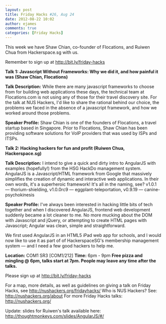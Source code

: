 ```yaml
---
layout: post
title: Friday Hacks #26, Aug 24
date: 2012-08-22 10:02
author: ejames
comments: true
categories: [Friday Hacks]
---
```

This week we have Shaw Chian, co-founder of Flocations, and Ruiwen Chua from Hackerspace.sg with us.

Remember to sign up at <a href="http://bit.ly/friday-hacks">http://bit.ly/friday-hacks</a>

<strong>Talk 1: Javascript Without Frameworks: Why we did it, and how painful it was (Shaw Chian, Flocations)</strong>

<strong>Talk Description:</strong>
While there are many javascript frameworks to choose from for building web applications these days, the technical team at Flocations.com is not using any of those for their travel discovery site. For the talk at NUS Hackers, I'd like to share the rational behind our choice, the problems we faced in the absence of a javascript framework, and how we worked around those problems.

<strong>Speaker Profile:</strong>
Shaw Chian is one of the founders of Flocations, a travel startup based in Singapore. Prior to Flocations, Shaw Chian has been providing software solutions for VoIP providers that was used by ISPs and ITSPs.

<strong>Talk 2: Hacking hackers for fun and profit (Ruiwen Chua, Hackerspace.sg)</strong>

<strong>Talk Description:</strong>
I intend to give a quick and dirty intro to AngularJS with examples (hopefully!) from the HSG HackDo management system. AngularJS is a Javascript/HTML framework from Google that massively simplifies the creation of dynamic and interactive web applications. In their own words, it's a superheroic framework! It's all in the naming, see? v1.0.1 — thorium-shielding, v1.0.0rc9 — eggplant-teleportation, v0.9.19 — canine-psychokinesis

<strong>Speaker Profile:</strong>
I've always been interested in hacking little bits of tech together and when I discovered AngularJS, frontend web development suddenly became a lot cleaner to me. No more mucking about the DOM with Javascript and jQuery, or attempting to create HTML pages with Javascript; Angular was clean, simple and straightforward.

We first used AngularJS in an HTML5 iPad web app for schools, and I would now like to use it as part of of HackerspaceSG's membership management system — and I need a few good hackers to help me.

<strong>Location:</strong> COM1 SR3 [COM1/212]
<strong>Time:</strong> 6pm - 9pm
<strong>Free pizza and mingling @ 6pm, talks start at 7pm. People may leave any time after the talks.</strong>

Please sign up at <a href="http://bit.ly/friday-hacks">http://bit.ly/friday-hacks</a>

For a map, more details, as well as guidelines on giving a talk on Friday Hacks, see <a href="http://nushackers.org/fridayhacks/">http://nushackers.org/fridayhacks/</a>
Who is NUS Hackers? See: <a href="http://nushackers.org/about">http://nushackers.org/about</a>
For more Friday Hacks talks: <a href="http://nushackers.org/">http://nushackers.org/</a>

Update: slides for Ruiwen's talk available here: <a href="http://thoughtmonkeys.com/slides/AngularJS/#/">http://thoughtmonkeys.com/slides/AngularJS/#/</a>
